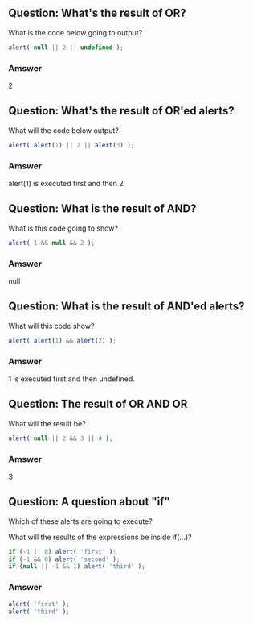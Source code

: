 ## Question: What's the result of OR?

What is the code below going to output?

```javascript
alert( null || 2 || undefined );
```

### Amswer

2

## Question: What's the result of OR'ed alerts?

What will the code below output?

```javascript
alert( alert(1) || 2 || alert(3) );
```

### Amswer

alert(1) is executed first and then 2

## Question: What is the result of AND?

What is this code going to show?

```javascript
alert( 1 && null && 2 );
```

### Amswer

null

## Question: What is the result of AND'ed alerts?

What will this code show?

```javascript
alert( alert(1) && alert(2) );
```

### Amswer

1 is executed first and then undefined.

## Question: The result of OR AND OR

What will the result be?

```javascript
alert( null || 2 && 3 || 4 );
```

### Amswer

3

## Question: A question about "if"

Which of these alerts are going to execute?

What will the results of the expressions be inside if(...)?

```javascript
if (-1 || 0) alert( 'first' );
if (-1 && 0) alert( 'second' );
if (null || -1 && 1) alert( 'third' );
```

### Amswer

```javascript
alert( 'first' );
alert( 'third' );
```

